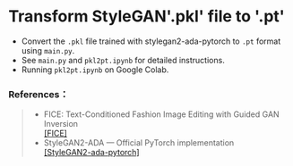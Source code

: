 # Transform StyleGAN'.pkl' file to '.pt'

* Convert the `.pkl` file trained with stylegan2-ada-pytorch to `.pt` format using `main.py`.  
* See `main.py` and `pkl2pt.ipynb` for detailed instructions.
* Running `pkl2pt.ipynb` on Google Colab.

### References： 
> * FICE: Text-Conditioned Fashion Image Editing with Guided GAN Inversion  
>[[FICE]](https://github.com/MartinPernus/FICE)  
> * StyleGAN2-ADA — Official PyTorch implementation  
>[[StyleGAN2-ada-pytorch]](https://github.com/NVlabs/stylegan2-ada-pytorch)
